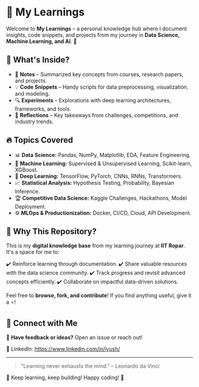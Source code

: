 # 🚀 My Learnings

Welcome to **My Learnings** – a personal knowledge hub where I document insights, code snippets, and projects from my journey in **Data Science, Machine Learning, and AI**. 🌟

## 📌 What's Inside?

- 📖 **Notes** – Summarized key concepts from courses, research papers, and projects.
- 💡 **Code Snippets** – Handy scripts for data preprocessing, visualization, and modeling.
- 🔍 **Experiments** – Explorations with deep learning architectures, frameworks, and tools.
- 📝 **Reflections** – Key takeaways from challenges, competitions, and industry trends.

## 🔥 Topics Covered

- 📊 **Data Science:** Pandas, NumPy, Matplotlib, EDA, Feature Engineering.
- 🤖 **Machine Learning:** Supervised & Unsupervised Learning, Scikit-learn, XGBoost.
- 🧠 **Deep Learning:** TensorFlow, PyTorch, CNNs, RNNs, Transformers.
- 📈 **Statistical Analysis:** Hypothesis Testing, Probability, Bayesian Inference.
- 🏆 **Competitive Data Science:** Kaggle Challenges, Hackathons, Model Deployment.
- ⚙️ **MLOps & Productionization:** Docker, CI/CD, Cloud, API Development.

## 🌱 Why This Repository?

This is my **digital knowledge base** from my learning journey at **IIT Ropar**. It's a space for me to:

✔️ Reinforce learning through documentation.
✔️ Share valuable resources with the data science community.
✔️ Track progress and revisit advanced concepts efficiently.
✔️ Collaborate on impactful data-driven solutions.

Feel free to **browse, fork, and contribute**! If you find anything useful, give it a ⭐️!

## 💬 Connect with Me

📩 **Have feedback or ideas?** Open an issue or reach out!

📌 LinkedIn: https://www.linkedin.com/in/iyush/

---

> "Learning never exhausts the mind." – Leonardo da Vinci

🚀 Keep learning, keep building! Happy coding! 🎉
